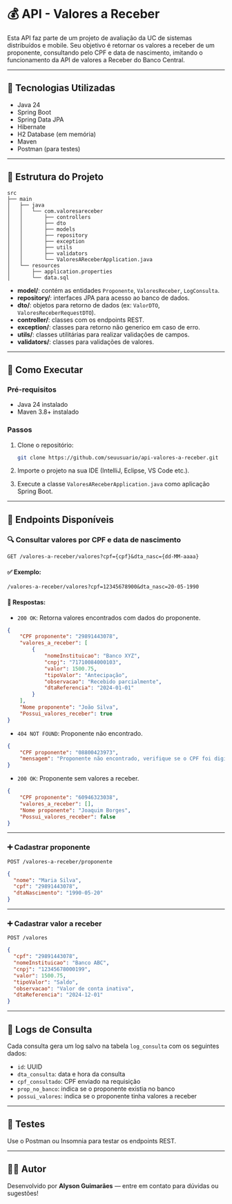 # 💰 API - Valores a Receber

Esta API faz parte de um projeto de avaliação da UC de sistemas distribuídos e mobile. Seu objetivo é 
retornar os valores a receber de um proponente, consultando pelo CPF e data de nascimento, imitando o 
funcionamento da API de valores a Receber do Banco Central.

---

## 🔧 Tecnologias Utilizadas

- Java 24
- Spring Boot
- Spring Data JPA
- Hibernate
- H2 Database (em memória)
- Maven
- Postman (para testes)

---

## 📁 Estrutura do Projeto

```
src
├── main
│   ├── java
│   │   └── com.valoresareceber
│   │       ├── controllers
│   │       ├── dto
│   │       ├── models
│   │       ├── repository
│   │       ├── exception
│   │       ├── utils
│   │       ├── validators
│   │       └── ValoresAReceberApplication.java
│   └── resources
│       ├── application.properties
│       └── data.sql
```

- **model/**: contém as entidades `Proponente`, `ValoresReceber`, `LogConsulta`.
- **repository/**: interfaces JPA para acesso ao banco de dados.
- **dto/**: objetos para retorno de dados (ex: `ValorDTO`, `ValoresReceberRequestDTO`).
- **controller/**: classes com os endpoints REST.
- **exception/**: classes para retorno não generico em caso de erro.
- **utils/**: classes utilitárias para realizar validações de campos.
- **validators/**: classes para validações de valores.

---

## 🚀 Como Executar

### Pré-requisitos

- Java 24 instalado
- Maven 3.8+ instalado

### Passos

1. Clone o repositório:
   ```bash
   git clone https://github.com/seuusuario/api-valores-a-receber.git
   ```

2. Importe o projeto na sua IDE (IntelliJ, Eclipse, VS Code etc.).

3. Execute a classe `ValoresAReceberApplication.java` como aplicação Spring Boot.

---

## 📌 Endpoints Disponíveis

### 🔍 Consultar valores por CPF e data de nascimento

```
GET /valores-a-receber/valores?cpf={cpf}&dta_nasc={dd-MM-aaaa}
```

#### ✅ Exemplo:
```
/valores-a-receber/valores?cpf=12345678900&dta_nasc=20-05-1990
```

#### 🔄 Respostas:
- `200 OK`: Retorna valores encontrados com dados do proponente.
```json
{
    "CPF proponente": "29891443078",
    "valores_a_receber": [
        {
            "nomeInstituicao": "Banco XYZ",
            "cnpj": "71710084000103",
            "valor": 1500.75,
            "tipoValor": "Antecipação",
            "observacao": "Recebido parcialmente",
            "dtaReferencia": "2024-01-01"
        }
    ],
    "Nome proponente": "João Silva",
    "Possui_valores_receber": true
}
```
- `404 NOT FOUND`: Proponente não encontrado.
````json
{
    "CPF proponente": "08800423973",
    "mensagem": "Proponente não encontrado, verifique se o CPF foi digitado corretamente"
}
````
- `200 OK`: Proponente sem valores a receber.
````json
{
    "CPF proponente": "60946323038",
    "valores_a_receber": [],
    "Nome proponente": "Joaquim Borges",
    "Possui_valores_receber": false
}
````

---

### ➕ Cadastrar proponente

```
POST /valores-a-receber/proponente
```

```json
{
  "nome": "Maria Silva",
  "cpf": "29891443078",
  "dtaNascimento": "1990-05-20"
}
```

---

### ➕ Cadastrar valor a receber

```
POST /valores
```

```json
{
  "cpf": "29891443078",
  "nomeInstituicao": "Banco ABC",
  "cnpj": "12345678000199",
  "valor": 1500.75,
  "tipoValor": "Saldo",
  "observacao": "Valor de conta inativa",
  "dtaReferencia": "2024-12-01"
}
```

---

## 📝 Logs de Consulta

Cada consulta gera um log salvo na tabela `log_consulta` com os seguintes dados:

- `id`: UUID
- `dta_consulta`: data e hora da consulta
- `cpf_consultado`: CPF enviado na requisição
- `prop_no_banco`: indica se o proponente existia no banco
- `possui_valores`: indica se o proponente tinha valores a receber

---

## 🧪 Testes

Use o Postman ou Insomnia para testar os endpoints REST.

---

## 👨‍💻 Autor

Desenvolvido por **Alyson Guimarães** — entre em contato para dúvidas ou sugestões!
